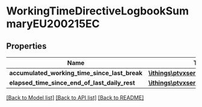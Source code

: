 # WorkingTimeDirectiveLogbookSummaryEU200215EC

## Properties
Name | Type | Description | Notes
------------ | ------------- | ------------- | -------------
**accumulated_working_time_since_last_break** | [**\ithings\ptvxserver\model\Duration**](Duration.md) |  | [optional] 
**elapsed_time_since_end_of_last_daily_rest** | [**\ithings\ptvxserver\model\Duration**](Duration.md) |  | [optional] 

[[Back to Model list]](../../README.md#documentation-for-models) [[Back to API list]](../../README.md#documentation-for-api-endpoints) [[Back to README]](../../README.md)

